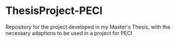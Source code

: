 # ThesisProject-PECI
Repository for the project developed in my Master's Thesis, with the necessary adaptions to be used in a project for PECI
